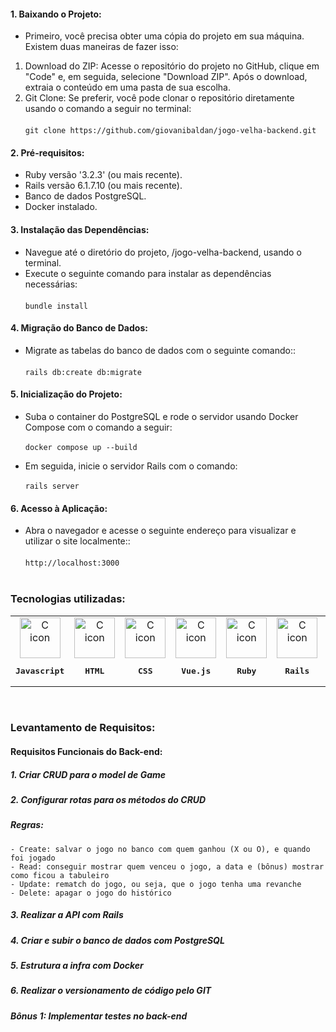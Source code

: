 #### 1. Baixando o Projeto:

* Primeiro, você precisa obter uma cópia do projeto em sua máquina. Existem duas maneiras de fazer isso:

1. Download do ZIP: Acesse o repositório do projeto no GitHub, clique em "Code" e, em seguida, selecione "Download ZIP". Após o download, extraia o conteúdo em uma pasta de sua escolha.
2. Git Clone: Se preferir, você pode clonar o repositório diretamente usando o comando a seguir no terminal: </br> </br>
``` git clone https://github.com/giovanibaldan/jogo-velha-backend.git ```

#### 2. Pré-requisitos:

- Ruby versão '3.2.3' (ou mais recente).
- Rails versão 6.1.7.10 (ou mais recente).
- Banco de dados PostgreSQL.
- Docker instalado.

#### 3. Instalação das Dependências:

* Navegue até o diretório do projeto, /jogo-velha-backend, usando o terminal.
* Execute o seguinte comando para instalar as dependências necessárias: </br> </br>
`bundle install`

#### 4. Migração do Banco de Dados:

- Migrate as tabelas do banco de dados com o seguinte comando:: </br> </br>
`rails db:create db:migrate`

#### 5. Inicialização do Projeto:

- Suba o container do PostgreSQL e rode o servidor usando Docker Compose com o comando a seguir: </br> </br>
`docker compose up --build`

- Em seguida, inicie o servidor Rails com o comando: </br> </br>
`rails server`

#### 6. Acesso à Aplicação:

- Abra o navegador e acesse o seguinte endereço para visualizar e utilizar o site localmente:: </br> </br>
```http://localhost:3000``` </br> </br>

<h3 align="left">
    Tecnologias utilizadas:
  </h3>
   <table >
       <td align="center">
            <img src="https://skillicons.dev/icons?i=js" width="65px" alt="C icon" /><br>
            <pre><b>Javascript</b></pre>
        </td>
       <td align="center">
            <img src="https://skillicons.dev/icons?i=html" width="65px" alt="C icon" /><br>
            <pre><b>HTML</b></pre>
        </td>
       <td align="center">
            <img src="https://skillicons.dev/icons?i=css" width="65px" alt="C icon" /><br>
            <pre><b>CSS</b></pre>
        </td>
       <td align="center">
            <img src="https://skillicons.dev/icons?i=vue" width="65px" alt="C icon" /><br>
            <pre><b>Vue.js</b></pre>
        </td>
       <td align="center">
            <img src="https://skillicons.dev/icons?i=ruby" width="65px" alt="C icon" /><br>
            <pre><b>Ruby</b></pre>
        </td>
       <td align="center">
            <img src="https://skillicons.dev/icons?i=rails" width="65px" alt="C icon" /><br>
            <pre><b>Rails</b></pre>
        </td>
       <td align="center">
            <img src="https://skillicons.dev/icons?i=git" width="65px" alt="C icon" /><br>
            <pre><b>Git</b></pre>
        </td>
       <td align="center">
            <img src="https://skillicons.dev/icons?i=docker" width="65px" alt="C icon" /><br>
            <pre><b>Docker</b></pre>
        </td>
       <td align="center">
            <img src="https://skillicons.dev/icons?i=postgresql" width="65px" alt="C icon" /><br>
            <pre><b>PostgreSQL</b></pre>
        </td>
       <td align="center">
            <img src="https://skillicons.dev/icons?i=yarn" width="65px" alt="C icon" /><br>
            <pre><b>Yarn</b></pre>
        </td>
       <td align="center">
            <img src="https://skillicons.dev/icons?i=vite" width="65px" alt="C icon" /><br>
            <pre><b>Vite</b></pre>
        </td>
       <td align="center">
            <img src="https://skillicons.dev/icons?i=markdown" width="65px" alt="C icon" /><br>
            <pre><b>Markdown</b></pre>
        </td>
  </table>
</br>

<h3 align="left"> Levantamento de Requisitos: </h3>
<h4 align="left"> Requisitos Funcionais do Back-end: </h4>

##### 1. Criar CRUD para o model de Game
##### 2. Configurar rotas para os métodos do CRUD
##### Regras:
    - Create: salvar o jogo no banco com quem ganhou (X ou O), e quando foi jogado
    - Read: conseguir mostrar quem venceu o jogo, a data e (bônus) mostrar como ficou a tabuleiro
    - Update: rematch do jogo, ou seja, que o jogo tenha uma revanche
    - Delete: apagar o jogo do histórico
##### 3. Realizar a API com Rails
##### 4. Criar e subir o banco de dados com PostgreSQL
##### 5. Estrutura a infra com Docker
##### 6. Realizar o versionamento de código pelo GIT
##### Bônus 1: Implementar testes no back-end
